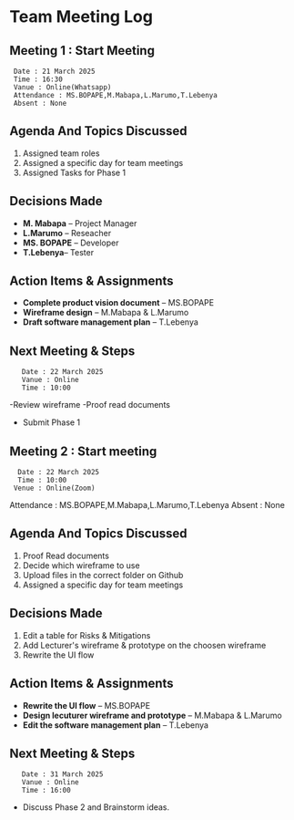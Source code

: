 # Team Meeting Log
## Meeting 1 : Start Meeting
     Date : 21 March 2025
     Time : 16:30
     Vanue : Online(Whatsapp)
     Attendance : MS.BOPAPE,M.Mabapa,L.Marumo,T.Lebenya
     Absent : None

## Agenda And Topics Discussed
1.	Assigned team roles
2.	Assigned a specific day for team meetings
3.	Assigned Tasks for Phase 1

## Decisions Made

 - **M. Mabapa** – Project Manager
- **L.Marumo** – Reseacher
- **MS. BOPAPE** – Developer
- **T.Lebenya**– Tester

## Action Items & Assignments

- **Complete product vision document** – MS.BOPAPE
- **Wireframe design** – M.Mabapa & L.Marumo
- **Draft software management plan** – T.Lebenya

## Next Meeting & Steps
       Date : 22 March 2025
       Vanue : Online
       Time : 10:00
-Review wireframe
-Proof read documents 
- Submit Phase 1

## Meeting 2 : Start meeting
      Date : 22 March 2025
      Time : 10:00
     Venue : Online(Zoom)  
Attendance : MS.BOPAPE,M.Mabapa,L.Marumo,T.Lebenya
    Absent : None

## Agenda And Topics Discussed
1.	Proof Read documents
2.	Decide which wireframe to use
3.	Upload files in the correct folder on Github
4.	Assigned a specific day for team meetings
   

## Decisions Made

1. Edit a table for Risks & Mitigations
2. Add Lecturer's wireframe & prototype on the choosen wireframe
3. Rewrite the UI flow

## Action Items & Assignments

- **Rewrite the UI flow** – MS.BOPAPE
- **Design lecuturer wireframe and prototype** – M.Mabapa & L.Marumo
- **Edit the software management plan** – T.Lebenya

## Next Meeting & Steps
       Date : 31 March 2025
       Vanue : Online
       Time : 16:00

- Discuss Phase 2 and Brainstorm ideas.

     
      
